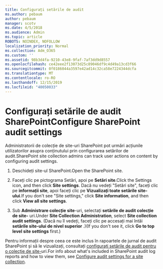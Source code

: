 ```yaml
---
title: Configurați setările de audit
ms.author: pebaum
author: pebaum
manager: scotv
ms.date: 4/5/2018
ms.audience: Admin
ms.topic: article
ROBOTS: NOINDEX, NOFOLLOW
localization_priority: Normal
ms.collection: Adm_O365
ms.custom: ''
ms.assetid: 98b3d4fa-9210-43e8-9faf-7af3dd9d8557
ms.openlocfilehash: ce42eee2f13073d25c89046df9c4d49a13cd3f66
ms.sourcegitcommit: 0f0186044a3597e42ad14c32ca58e7224344dcfa
ms.translationtype: MT
ms.contentlocale: ro-RO
ms.lasthandoff: 12/15/2019
ms.locfileid: "40050033"
---
```

# <a name="configure-sharepoint-audit-settings"></a><span data-ttu-id="ef8b1-102">Configurați setările de audit SharePoint</span><span class="sxs-lookup"><span data-stu-id="ef8b1-102">Configure SharePoint audit settings</span></span>

<span data-ttu-id="ef8b1-103">Administratorii de colecție de site-uri SharePoint pot urmări acțiunile utilizatorilor asupra conținutului prin configurarea setărilor de audit.</span><span class="sxs-lookup"><span data-stu-id="ef8b1-103">SharePoint site collection admins can track user actions on content by configuring audit settings.</span></span>
  
1. <span data-ttu-id="ef8b1-104">Deschideți site-ul SharePoint.</span><span class="sxs-lookup"><span data-stu-id="ef8b1-104">Open the SharePoint site.</span></span>
    
2. <span data-ttu-id="ef8b1-105">Faceți clic pe pictograma Setări, apoi pe **Setări site**.</span><span class="sxs-lookup"><span data-stu-id="ef8b1-105">Click the Settings icon, and then click **Site settings**.</span></span> <span data-ttu-id="ef8b1-106">Dacă nu vedeți "Setări site", faceți clic pe **informații site**, apoi faceți clic pe **Vizualizați toate setările site-ului**.</span><span class="sxs-lookup"><span data-stu-id="ef8b1-106">If you don't see "Site settings," click **Site information**, and then click **View all site settings**.</span></span>
    
3. <span data-ttu-id="ef8b1-107">Sub **Administrare colecție site**-uri, selectați **setările de audit colecție de site-** uri.</span><span class="sxs-lookup"><span data-stu-id="ef8b1-107">Under **Site Collection Administration**, select **Site collection audit settings**.</span></span> <span data-ttu-id="ef8b1-108">(Dacă nu îl vedeți, faceți clic pe accesați mai întâi **setările site-ului de nivel superior** .)</span><span class="sxs-lookup"><span data-stu-id="ef8b1-108">(If you don't see it, click **Go to top level site settings** first.)</span></span> 
    
<span data-ttu-id="ef8b1-109">Pentru informații despre ceea ce este inclus în rapoartele de jurnal de audit SharePoint și să le vizualizați, consultați [configurați setările de audit pentru o colecție de site-](https://go.microsoft.com/fwlink/?linkid=404050)uri.</span><span class="sxs-lookup"><span data-stu-id="ef8b1-109">For info about what's included in SharePoint audit log reports and how to view them, see [Configure audit settings for a site collection](https://go.microsoft.com/fwlink/?linkid=404050).</span></span>
  

